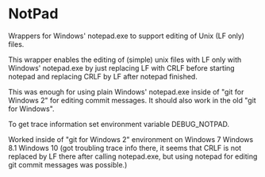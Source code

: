 # NotPad
Wrappers for Windows' notepad.exe to support editing of Unix (LF only) files.

This wrapper enables the editing of (simple) unix files with LF only with
Windows' notepad.exe by just replacing LF with CRLF before starting
notepad and replacing CRLF by LF after notepad finished.

This was enough for using plain Windows' notepad.exe inside of
    "git for Windows 2"
for editing commit messages.  It should also work in the old
    "git for Windows".

To get trace information set environment variable DEBUG_NOTPAD.

Worked inside of "git for Windows 2" environment on
    Windows 7
    Windows 8.1
    Windows 10   (got troubling trace info there, it seems that CRLF is not
                  replaced by LF there after calling notepad.exe, but using
		  notepad for editing git commit messages was possible.)
